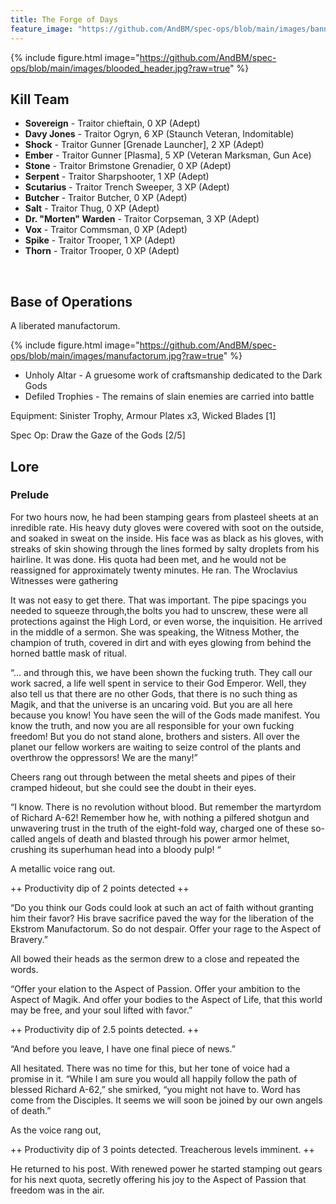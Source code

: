 ```yaml
---
title: The Forge of Days
feature_image: "https://github.com/AndBM/spec-ops/blob/main/images/banner_landscape.jpg?raw=true"
---
```


{% include figure.html image="https://github.com/AndBM/spec-ops/blob/main/images/blooded_header.jpg?raw=true" %}

## Kill Team

* **Sovereign** - Traitor chieftain, 0 XP (Adept)
* **Davy Jones** - Traitor Ogryn, 6 XP (Staunch Veteran, Indomitable)
* **Shock** - Traitor Gunner [Grenade Launcher], 2 XP (Adept)
* **Ember** - Traitor Gunner [Plasma], 5 XP (Veteran Marksman, Gun Ace)
* **Stone** - Traitor Brimstone Grenadier, 0 XP (Adept)
* **Serpent** - Traitor Sharpshooter, 1 XP (Adept)
* **Scutarius** - Traitor Trench Sweeper, 3 XP (Adept)
* **Butcher** - Traitor Butcher, 0 XP (Adept)
* **Salt** - Traitor Thug, 0 XP (Adept)
* **Dr. "Morten" Warden** - Traitor Corpseman, 3 XP (Adept)
* **Vox** - Traitor Commsman, 0 XP (Adept)
* **Spike** - Traitor Trooper, 1 XP (Adept)
* **Thorn** - Traitor Trooper, 0 XP (Adept)


<br>

## Base of Operations

A liberated manufactorum.

{% include figure.html image="https://github.com/AndBM/spec-ops/blob/main/images/manufactorum.jpg?raw=true" %}

* Unholy Altar - A gruesome work of craftsmanship dedicated to the Dark Gods
* Defiled Trophies - The remains of slain enemies are carried into battle

Equipment: Sinister Trophy, Armour Plates x3, Wicked Blades [1]

Spec Op: Draw the Gaze of the Gods [2/5]

## Lore

### Prelude
For two hours now, he had been stamping gears from plasteel sheets at an inredible rate. His heavy duty gloves were covered with soot on the outside, and soaked in sweat on the inside. His face was as black as his gloves, with streaks of skin showing through the lines formed by salty droplets from his hairline. It was done. His quota had been met, and he would not be reassigned for approximately twenty minutes. He ran. The Wroclavius Witnesses were gathering

It was not easy to get there. That was important. The pipe spacings you needed to squeeze through,the bolts you had to unscrew, these were all protections against the High Lord, or even worse, the inquisition. He arrived in the middle of a sermon. She was speaking, the Witness Mother, the champion of truth, covered in dirt and with eyes glowing from behind the horned battle mask of ritual.

“… and through this, we have been shown the fucking truth. They call our work sacred, a life well spent in service to their God Emperor. Well, they also tell us that there are no other Gods, that there is no such thing as Magik, and that the universe is an uncaring void. But you are all here because you know! You have seen the will of the Gods made manifest. You know the truth, and now you are all responsible for your own fucking freedom! But you do not stand alone, brothers and sisters. All over the planet our fellow workers are waiting to seize control of the plants and overthrow the oppressors! We are the many!”

Cheers rang out through between the metal sheets and pipes of their cramped hideout, but she could see the doubt in their eyes.

“I know. There is no revolution without blood. But remember the martyrdom of Richard A-62! Remember how he, with nothing a pilfered shotgun and unwavering trust in the truth of the eight-fold way, charged one of these so-called angels of death and blasted through his power armor helmet, crushing its superhuman head into a bloody pulp! “ 

A metallic voice rang out.

++ Productivity dip of 2 points detected ++

“Do you think our Gods could look at such an act of faith without granting him their favor? His brave sacrifice paved the way for the liberation of the Ekstrom Manufactorum. So do not despair. Offer your rage to the Aspect of Bravery.”

All bowed their heads as the sermon drew to a close and repeated the words.

“Offer your elation to the Aspect of Passion. Offer your ambition to the Aspect of Magik. And offer your bodies to the Aspect of Life, that this world may be free, and your soul lifted with favor.”

++ Productivity dip of 2.5 points detected. ++

“And before you leave, I have one final piece of news.”

All hesitated. There was no time for this, but her tone of voice had a promise in it. “While I am sure you would all happily follow the path of blessed Richard A-62,” she smirked, “you might not have to. Word has come from the Disciples. It seems we will soon be joined by our own angels of death.”

As the voice rang out, 

++ Productivity dip of 3 points detected. Treacherous levels imminent. ++

He returned to his post. With renewed power he started stamping out gears for his next quota, secretly offering his joy to the Aspect of Passion that freedom was in the air.


